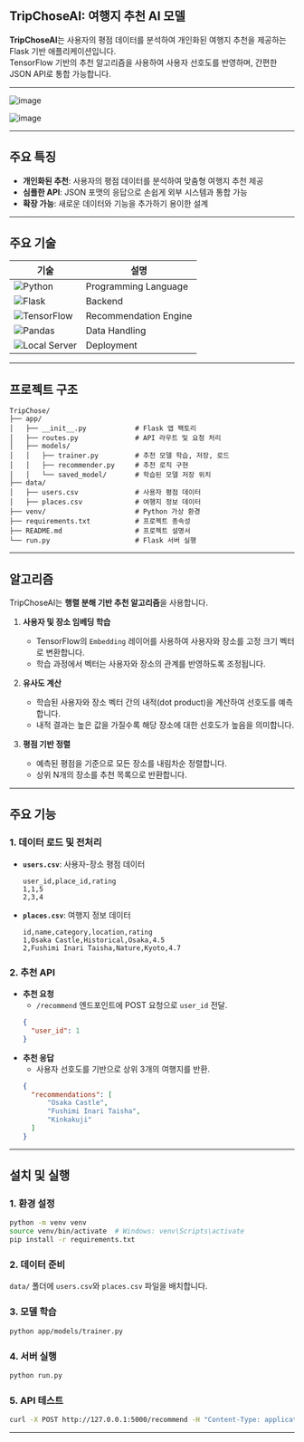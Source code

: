 ## TripChoseAI: 여행지 추천 AI 모델

**TripChoseAI**는 사용자의 평점 데이터를 분석하여 개인화된 여행지 추천을 제공하는 Flask 기반 애플리케이션입니다.  
TensorFlow 기반의 추천 알고리즘을 사용하여 사용자 선호도를 반영하며, 간편한 JSON API로 통합 가능합니다.

---

![image](https://github.com/user-attachments/assets/a044c23d-82fa-4978-93b9-7b98dcc40a75)

![image](https://github.com/user-attachments/assets/fd80f542-2237-449a-aea8-d3392dad1eeb)

---

## 주요 특징

- **개인화된 추천**: 사용자의 평점 데이터를 분석하여 맞춤형 여행지 추천 제공  
- **심플한 API**: JSON 포맷의 응답으로 손쉽게 외부 시스템과 통합 가능  
- **확장 가능**: 새로운 데이터와 기능을 추가하기 용이한 설계  

---

## 주요 기술

| **기술**                 | **설명**                                                                 |
|--------------------------|--------------------------------------------------------------------------|
| ![Python](https://img.shields.io/badge/Python-%233776AB.svg?style=for-the-badge&logo=python&logoColor=white) |Programming Language                                   |
| ![Flask](https://img.shields.io/badge/Flask-%23000.svg?style=for-the-badge&logo=flask&logoColor=white) |Backend                               |
| ![TensorFlow](https://img.shields.io/badge/TensorFlow-%23FF6F00.svg?style=for-the-badge&logo=TensorFlow&logoColor=white) | Recommendation Engine                                        |
| ![Pandas](https://img.shields.io/badge/Pandas-%23150458.svg?style=for-the-badge&logo=pandas&logoColor=white) | Data Handling                                            |
| ![Local Server](https://img.shields.io/badge/Local%20Server-%232D9CDB?style=for-the-badge) | Deployment                              |

---

## 프로젝트 구조

```plaintext
TripChose/
├── app/
│   ├── __init__.py            # Flask 앱 팩토리
│   ├── routes.py              # API 라우트 및 요청 처리
│   ├── models/
│   │   ├── trainer.py         # 추천 모델 학습, 저장, 로드
│   │   ├── recommender.py     # 추천 로직 구현
│   │   └── saved_model/       # 학습된 모델 저장 위치
├── data/
│   ├── users.csv              # 사용자 평점 데이터
│   ├── places.csv             # 여행지 정보 데이터
├── venv/                      # Python 가상 환경
├── requirements.txt           # 프로젝트 종속성
├── README.md                  # 프로젝트 설명서
└── run.py                     # Flask 서버 실행
```

---

## 알고리즘

TripChoseAI는 **행렬 분해 기반 추천 알고리즘**을 사용합니다.

1. **사용자 및 장소 임베딩 학습**
   - TensorFlow의 `Embedding` 레이어를 사용하여 사용자와 장소를 고정 크기 벡터로 변환합니다.
   - 학습 과정에서 벡터는 사용자와 장소의 관계를 반영하도록 조정됩니다.

2. **유사도 계산**
   - 학습된 사용자와 장소 벡터 간의 내적(dot product)을 계산하여 선호도를 예측합니다.
   - 내적 결과는 높은 값을 가질수록 해당 장소에 대한 선호도가 높음을 의미합니다.

3. **평점 기반 정렬**
   - 예측된 평점을 기준으로 모든 장소를 내림차순 정렬합니다.
   - 상위 N개의 장소를 추천 목록으로 반환합니다.

---

## 주요 기능

### 1. 데이터 로드 및 전처리
- **`users.csv`**: 사용자-장소 평점 데이터
  ```csv
  user_id,place_id,rating
  1,1,5
  2,3,4
  ```
- **`places.csv`**: 여행지 정보 데이터
  ```csv
  id,name,category,location,rating
  1,Osaka Castle,Historical,Osaka,4.5
  2,Fushimi Inari Taisha,Nature,Kyoto,4.7
  ```

### 2. 추천 API
- **추천 요청**
  - `/recommend` 엔드포인트에 POST 요청으로 `user_id` 전달.
  ```json
  {
    "user_id": 1
  }
  ```
- **추천 응답**
  - 사용자 선호도를 기반으로 상위 3개의 여행지를 반환.
  ```json
  {
    "recommendations": [
        "Osaka Castle",
        "Fushimi Inari Taisha",
        "Kinkakuji"
    ]
  }
  ```

---

## 설치 및 실행

### 1. 환경 설정
```bash
python -m venv venv
source venv/bin/activate  # Windows: venv\Scripts\activate
pip install -r requirements.txt
```

### 2. 데이터 준비
`data/` 폴더에 `users.csv`와 `places.csv` 파일을 배치합니다.

### 3. 모델 학습
```bash
python app/models/trainer.py
```

### 4. 서버 실행
```bash
python run.py
```

### 5. API 테스트
```bash
curl -X POST http://127.0.0.1:5000/recommend -H "Content-Type: application/json" -d '{"user_id": 1}'
```

---
